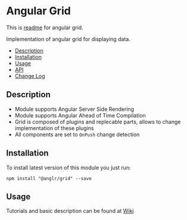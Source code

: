 # Angular Grid

This is [readme](http://ezk-ivp-moss01/docs/ng-grid/) for angular grid.

Implementation of angular grid for displaying data.

* [Description](#description)
* [Installation](#installation)
* [Usage](#usage)
* [API](http://ezk-ivp-moss01/docs/ng-grid/overview.html)
* [Change Log](http://ezk-ivp-moss01/docs/ng-grid/changelog.html)

## Description

* Module supports Angular Server Side Rendering
* Module supports Angular Ahead of Time Compilation
* Grid is composed of plugins and replecable parts, allows to change implementation of these plugins
* All components are set to `OnPush` change detection

## Installation

To install latest version of this module you just run:

```nocode
npm install "@anglr/grid" --save
```
## Usage


Tutorials and basic description can be found at [Wiki](./wikis/home)